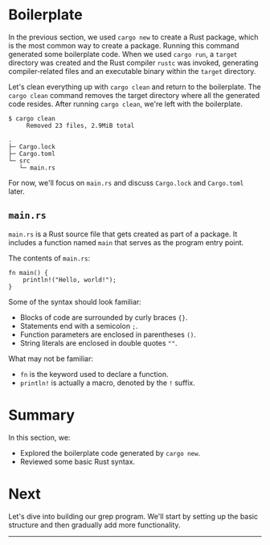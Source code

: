 # Boilerplate

In the previous section, we used `cargo new` to create a Rust package, which is
the most common way to create a package. Running this command generated some
boilerplate code. When we used `cargo run`, a `target` directory was created and
the Rust compiler `rustc` was invoked, generating compiler-related files and an
executable binary within the `target` directory.

Let's clean everything up with `cargo clean` and return to the boilerplate. The
`cargo clean` command removes the target directory where all the generated code
resides. After running `cargo clean`, we're left with the boilerplate.

```console
$ cargo clean
     Removed 23 files, 2.9MiB total
```

```console
.
├─ Cargo.lock
├─ Cargo.toml
└─ src
   └─ main.rs
```

For now, we'll focus on `main.rs` and discuss `Cargo.lock` and `Cargo.toml`
later.

## `main.rs`

`main.rs` is a Rust source file that gets created as part of a package. It
includes a function named `main` that serves as the program entry point.

The contents of `main.rs`:

```rust,editable
fn main() {
    println!("Hello, world!");
}
```

Some of the syntax should look familiar:

- Blocks of code are surrounded by curly braces `{}`.
- Statements end with a semicolon `;`.
- Function parameters are enclosed in parentheses `()`.
- String literals are enclosed in double quotes `""`.

What may not be familiar:

- `fn` is the keyword used to declare a function.
- `println!` is actually a macro, denoted by the `!` suffix.

# Summary

In this section, we:

- Explored the boilerplate code generated by `cargo new`.
- Reviewed some basic Rust syntax.

# Next

Let's dive into building our grep program. We'll start by setting up the basic
structure and then gradually add more functionality.

[string slice]:
  https://doc.rust-lang.org/reference/glossary.html?highlight=string%20slice#string-slice
[macros]: https://doc.rust-lang.org/reference/macros.html?highlight=macro#macros

---

[^1]: String literals are actually [string slice]s with type `'static &str`.

[^2]:
    Macros are custom definitions that extend Rust's functionality and syntax.
    When invoked, [macros] are expanded at compile time and replaced with their
    definitions.
